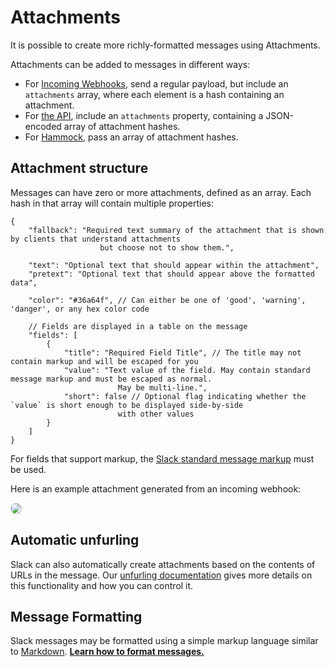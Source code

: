 # Attachments

It is possible to create more richly-formatted messages using Attachments.

Attachments can be added to messages in different ways:

* For [Incoming Webhooks](https://my.slack.com/services/new/incoming-webhook), send a regular payload, but include an `attachments` array, where each element is a hash containing an attachment.
* For [the API](/methods/chat.postMessage), include an `attachments` property, containing a JSON-encoded array of attachment hashes.
* For [Hammock](https://github.com/tinyspeck/hammock), pass an array of attachment hashes.


## Attachment structure

Messages can have zero or more attachments, defined as an array. Each hash in that array will contain multiple properties:

	{
		"fallback": "Required text summary of the attachment that is shown by clients that understand attachments
						but choose not to show them.",

		"text": "Optional text that should appear within the attachment",
		"pretext": "Optional text that should appear above the formatted data",

		"color": "#36a64f", // Can either be one of 'good', 'warning', 'danger', or any hex color code

		// Fields are displayed in a table on the message
		"fields": [
			{
				"title": "Required Field Title", // The title may not contain markup and will be escaped for you
				"value": "Text value of the field. May contain standard message markup and must be escaped as normal.
							May be multi-line.",
				"short": false // Optional flag indicating whether the `value` is short enough to be displayed side-by-side
							with other values
			}
		]
	}

For fields that support markup, the [Slack standard message markup](/docs/formatting) must be used.

Here is an example attachment generated from an incoming webhook:

<img src="/img/integrations/incoming_webhook_attachment.v1391019288.png" style="border-radius: 0.5rem; border: 1px solid #DDD;">


## Automatic unfurling

Slack can also automatically create attachments based on the contents of URLs
in the message. Our [unfurling documentation](/docs/unfurling/) gives more
details on this functionality and how you can control it.

## Message Formatting

Slack messages may be formatted using a simple markup language similar to [Markdown](https://daringfireball.net/projects/markdown/). **[Learn how to format messages.](/docs/formatting)**